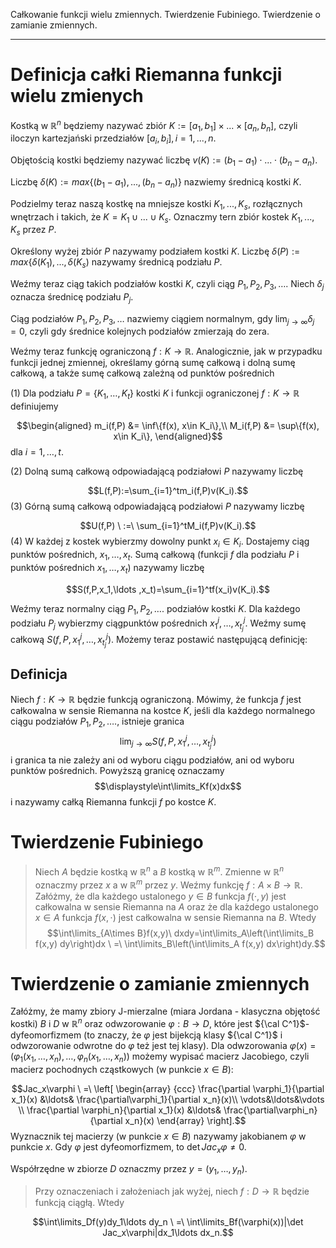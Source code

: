 Całkowanie funkcji wielu zmiennych. Twierdzenie Fubiniego. Twierdzenie o zamianie zmiennych.

---

# Definicja całki Riemanna funkcji wielu zmienych
Kostką w $\mathbb{R}^n$ będziemy nazywać zbiór $K:=[a_1,b_1]\times ... \times [a_n,b_n]$, czyli iloczyn kartezjański przedziałów $[a_i,b_i], i=1,...,n$.

Objętością kostki będziemy nazywać liczbę $v(K):=(b_1-a_1)\cdot ... \cdot (b_n-a_n)$.

Liczbę $\delta(K):=max\{(b_1-a_1),...,(b_n-a_n)\}$ nazwiemy średnicą kostki $K$.

Podzielmy teraz naszą kostkę na mniejsze kostki $K_1,...,K_s$, rozłącznych wnętrzach i takich, że $K=K_1 \cup ...\cup K_s$. Oznaczmy tern zbiór kostek $K_1,...,K_s$ przez $P$.

Określony wyżej zbiór $P$ nazywamy podziałem kostki $K$.
Liczbę $\delta(P):=max\{\delta(K_1),...,\delta(K_s)$ nazywamy średnicą podziału $P$.

Weźmy teraz ciąg takich podziałów kostki $K$, czyli ciąg $P_1,P_2,P_3,\ldots$. Niech $\delta_j$ oznacza średnicę podziału $P_j$.

Ciąg podziałów $P_1,P_2,P_3,\ldots$ nazwiemy ciągiem normalnym, gdy  $\lim_{j\to\infty}\delta_j=0$, czyli gdy średnice kolejnych podziałów zmierzają do zera.

Weźmy teraz funkcję ograniczoną $f: K\to \mathbb{R}$.
Analogicznie, jak w przypadku funkcji jednej zmiennej, określamy górną sumę całkową i dolną sumę całkową, a także sumę całkową zależną od punktów pośrednich


(1) Dla podziału $P=\{K_1,\ldots ,K_t\}$ kostki $K$ i funkcji ograniczonej $f: K\to \mathbb{R}$ definiujemy

$$\begin{aligned}  m_i(f,P) &= \inf\{f(x), x\in K_i\},\\ M_i(f,P) &= \sup\{f(x), x\in K_i\}, \end{aligned}$$
dla $i=1,\ldots ,t$.

(2) Dolną sumą całkową odpowiadającą podziałowi $P$ nazywamy liczbę

$$L(f,P):=\sum_{i=1}^tm_i(f,P)v(K_i).$$
(3) Górną sumą całkową odpowiadającą podziałowi $P$ nazywamy liczbę

$$U(f,P) \ :=\ \sum_{i=1}^tM_i(f,P)v(K_i).$$
(4) W każdej z kostek wybierzmy dowolny punkt $x_i\in K_i$. Dostajemy ciąg punktów pośrednich, $x_1,\ldots ,x_t$.
Sumą całkową (funkcji $f$ dla podziału $P$ i punktów pośrednich $x_1,\ldots ,x_t$) nazywamy liczbę

$$S(f,P,x_1,\ldots ,x_t)=\sum_{i=1}^tf(x_i)v(K_i).$$

Weźmy teraz normalny ciąg $P_1,P_2,\ldots$. podziałów kostki $K$. Dla każdego podziału  $P_j$ wybierzmy ciągpunktów pośrednich $x_1^j,\ldots,x_{t_j}^j$. Weźmy sumę całkową $S(f, P,x_1^j,\ldots,x_{t_j}^j)$. Możemy teraz postawić następującą definicję:

## Definicja
Niech $f: K\to \mathbb{R}$ będzie funkcją ograniczoną. Mówimy, że funkcja $f$ jest całkowalna w sensie Riemanna na kostce $K$, jeśli dla każdego normalnego ciągu podziałów $P_1,P_2,\ldots$., istnieje granica
$$\lim_{j\to\infty} S(f, P,x_1^j,\ldots,x_{t_j}^j)$$
i granica ta nie zależy ani od wyboru ciągu podziałów, ani od wyboru punktów pośrednich.
Powyższą granicę oznaczamy
$$\displaystyle\int\limits_Kf(x)dx$$
i nazywamy całką Riemanna funkcji $f$ po kostce $K$.

# Twierdzenie Fubiniego
> Niech $A$ będzie kostką w $\mathbb{R}^n$ a $B$ kostką w $\mathbb{R}^m$. Zmienne w $\mathbb{R}^n$ oznaczmy przez $x$ a w $\mathbb{R}^m$ przez $y$. Weźmy funkcję $f:A\times B\to \mathbb{R}$. Załóżmy, że dla każdego ustalonego $y\in B$ funkcja $f(\cdot,y)$ jest całkowalna w sensie Riemanna na $A$ oraz że dla każdego ustalonego $x\in A$ funkcja $f(x,\cdot)$ jest całkowalna w sensie Riemanna na $B$. Wtedy
$$\int\limits_{A\times B}f(x,y)\ dxdy=\int\limits_A\left(\int\limits_B f(x,y) dy\right)dx \ =\ \int\limits_B\left(\int\limits_A f(x,y) dx\right)dy.$$

# Twierdzenie o zamianie zmiennych
Załóżmy, że mamy zbiory J-mierzalne (miara Jordana - klasyczna objętość kostki) $B$ i $D$ w $\mathbb{R}^n$ oraz odwzorowanie $\varphi : B\to D$, które jest ${\cal C^1}$-dyfeomorfizmem (to znaczy, że $\varphi$ jest bijekcją klasy ${\cal C^1}$ i odwzorowanie odwrotne do $\varphi$ też jest tej klasy). Dla odwzorowania $\varphi(x)=(\varphi_1(x_1,\ldots,x_n),\ldots,\varphi_n(x_1,\ldots,x_n))$ możemy wypisać macierz Jacobiego, czyli macierz pochodnych cząstkowych (w punkcie $x\in B$):

$$Jac_x\varphi \ =\ \left[ \begin{array} {ccc}  \frac{\partial \varphi_1}{\partial x_1}(x) &\ldots&  \frac{\partial\varphi_1}{\partial x_n}(x)\\ \vdots&\ldots&\vdots \\  \frac{\partial \varphi_n}{\partial x_1}(x) &\ldots&  \frac{\partial\varphi_n}{\partial x_n}(x) \end{array}  \right].$$
Wyznacznik tej macierzy (w punkcie $x\in B$) nazywamy jakobianem $\varphi$ w punkcie $x$. Gdy $\varphi$ jest dyfeomorfizmem, to $\det Jac_x\varphi\ne 0$.

Współrzędne w zbiorze $D$ oznaczmy przez $y=(y_1,\ldots,y_n)$.
> Przy oznaczeniach i założeniach jak wyżej, niech $f:D\to  \mathbb{R}$ będzie funkcją ciągłą. Wtedy

$$\int\limits_Df(y)dy_1\ldots dy_n \ =\ \int\limits_Bf(\varphi(x))|\det Jac_x\varphi|dx_1\ldots dx_n.$$
